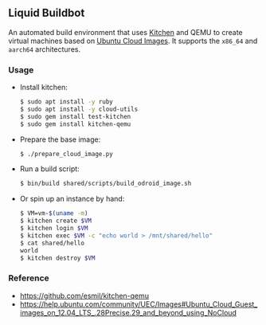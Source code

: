 ## Liquid Buildbot
An automated build environment that uses [Kitchen](http://kitchen.ci) and QEMU
to create virtual machines based on [Ubuntu Cloud
Images](https://cloud-images.ubuntu.com). It supports the `x86_64` and
`aarch64` architectures.

### Usage
* Install kitchen:
    ```sh
    $ sudo apt install -y ruby
    $ sudo apt install -y cloud-utils
    $ sudo gem install test-kitchen
    $ sudo gem install kitchen-qemu
    ```

* Prepare the base image:
    ```sh
    $ ./prepare_cloud_image.py
    ```

* Run a build script:
    ```sh
    $ bin/build shared/scripts/build_odroid_image.sh
    ```

* Or spin up an instance by hand:

    ```sh
    $ VM=vm-$(uname -m)
    $ kitchen create $VM
    $ kitchen login $VM
    $ kitchen exec $VM -c "echo world > /mnt/shared/hello"
    $ cat shared/hello
    world
    $ kitchen destroy $VM
    ```

### Reference
* https://github.com/esmil/kitchen-qemu
* https://help.ubuntu.com/community/UEC/Images#Ubuntu_Cloud_Guest_images_on_12.04_LTS_.28Precise.29_and_beyond_using_NoCloud
